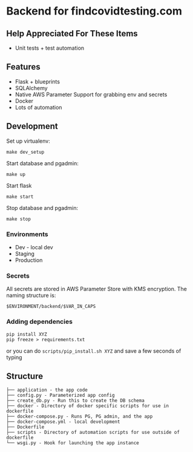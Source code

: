 # Backend for findcovidtesting.com

## Help Appreciated For These Items

* Unit tests + test automation

## Features

* Flask + blueprints
* SQLAlchemy
* Native AWS Parameter Support for grabbing env and secrets
* Docker
* Lots of automation

## Development

Set up virtualenv:

```shell
make dev_setup
```

Start database and pgadmin:

```
make up
```

Start flask

```shell
make start
```

Stop database and pgadmin:

```
make stop
```


### Environments
* Dev - local dev
* Staging
* Production

### Secrets
All secrets are stored in AWS Parameter Store with KMS encryption. The naming structure is:

`$ENVIRONMENT/backend/$VAR_IN_CAPS`

### Adding dependencies
```shell
pip install XYZ
pip freeze > requirements.txt
```

or you can do `scripts/pip_install.sh XYZ` and save a few seconds of typing

## Structure
```text
├── application - the app code
├── config.py - Parameterized app config
├── create_db.py - Run this to create the DB schema
├── docker - Directory of docker specific scripts for use in dockerfile
├── docker-compose.py - Runs PG, PG admin, and the app
├── docker-compose.yml - local development
├── Dockerfile
├── scripts - Directory of automation scripts for use outside of dockerfile
└── wsgi.py - Hook for launching the app instance
```